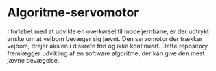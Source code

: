 # Algoritme-servomotor
I forløbet med at udvikle en overkørsel til modeljernbane, er der udtrykt ønske om at vejbom bevæger sig jævnt. Den servomotor der trækker vejbom, drejer akslen i diskrete trin og ikke kontinuert. Dette repository fremlægger udvikling af en software algoritme, der kan give den mest jævne bevægelse.
